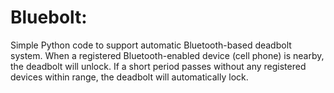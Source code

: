 # Bluebolt:
Simple Python code to support automatic Bluetooth-based deadbolt system. When a registered Bluetooth-enabled device (cell phone) is nearby, the deadbolt will unlock. If a short period passes without any registered devices within range, the deadbolt will automatically lock.
